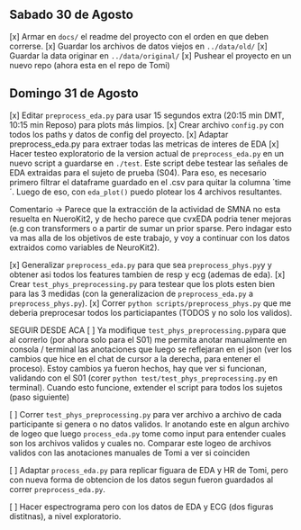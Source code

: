 Sabado 30 de Agosto
--------------------
[x] Armar en `docs/` el readme del proyecto con el orden en que deben correrse.
[x] Guardar los archivos de datos viejos en `../data/old/`
[x] Guardar la data originar en `../data/original/`
[x] Pushear el proyecto en un nuevo repo (ahora esta en el repo de Tomi)

Domingo 31 de Agosto
--------------------
[x] Editar `preprocess_eda.py` para usar 15 segundos extra (20:15 min DMT, 10:15 min Reposo) para plots más limpios.
[x] Crear archivo `config.py` con todos los paths y datos de config del proyecto.
[x] Adaptar preprocess_eda.py para extraer todas las metricas de 
interes de EDA
[x] Hacer testeo exploratorio de la version actual de `preprocess_eda.py` en un nuevo script a guardarse en `./test`.
Este script debe testear las señales de EDA extraidas para el sujeto de prueba (S04). Para eso, es necesario primero  filtrar el dataframe guardado en el .csv para quitar la columna ´time´. Luego de eso, con `eda_plot()` puedo plotear los 4 archivos resultantes.

Comentario -> Parece que la extracción de la actividad de SMNA no esta resuelta en NueroKit2, y de hecho parece que cvxEDA podria tener mejoras (e.g con transformers o a partir de sumar un prior sparse. Pero indagar esto va mas alla de los objetivos de este trabajo, y voy a continuar con los datos extraidos como variables de NeuroKit2).

[x] Generalizar `preprocess_eda.py` para que sea `preprocess_phys.py`y
y obtener asi todos los features tambien de resp y ecg (ademas de eda).
[x] Crear `test_phys_preprocessing.py` para testear que los plots esten bien para las 3 medidas (con la generalizacion de `preprocess_eda.py` a `preprocess_phys.py`).
[x] Correr `python scripts/preprocess_phys.py` que me deberia preprocesar todos los particiapantes (TODOS y no solo los validos).

SEGUIR DESDE ACA
[ ] Ya modifique `test_phys_preprocessing.py`para que al correrlo (por ahora solo para el S01) me permita anotar manualmente en consola / terminal las anotaciones que luego se reflejaran en el json (ver los cambios que hice en el chat de cursor a la derecha, para entener el proceso).
Estoy cambios ya fueron hechos, hay que ver si funcionan, validando con el S01 (corer `python test/test_phys_preprocessing.py` en terminal).
Cuando esto funcione, extender el script para todos los sujetos (paso siguiente)

[ ]  Correr `test_phys_preprocessing.py` para ver archivo a archivo de cada participante si genera o no datos validos. Ir anotando este en algun archivo de logeo que luego `process_eda.py` tome como input para entender cuales son los archivos validos y cuales no. Comparar este logeo de archivos validos con las anotaciones manuales de Tomi a ver si coinciden

[ ] Adaptar `process_eda.py` para replicar figuara de EDA y HR de Tomi, pero con nueva forma de obtencion de los datos segun fueron guardados al correr `preprocess_eda.py`.

[ ] Hacer espectrograma pero con los datos de EDA y ECG (dos figuras distitnas), a nivel exploratorio.